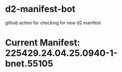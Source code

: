 # d2-manifest-bot
github action for checking for new d2 manifest

# Current Manifest: 225429.24.04.25.0940-1-bnet.55105